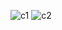 ![c1](https://github.com/user-attachments/assets/941588e1-1dfa-4e13-bfbd-8ccddb2cf62e)
![c2](https://github.com/user-attachments/assets/9e5fc0e9-cc0f-4551-bcda-ed774c8c0b5a)
